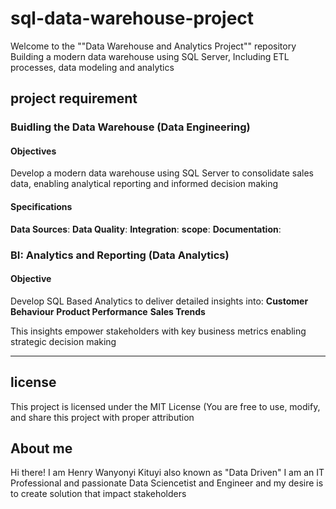 # sql-data-warehouse-project

Welcome to the ""Data Warehouse and Analytics Project"" repository
Building a modern data warehouse using SQL Server, Including ETL processes, data modeling and analytics

## project requirement

### Buidling the Data Warehouse (Data Engineering)

#### Objectives
Develop a modern data warehouse using SQL Server to consolidate sales data, enabling analytical reporting and informed decision making

#### Specifications
**Data Sources**:
**Data Quality**:
**Integration**:
**scope**:
**Documentation**:

### BI: Analytics and Reporting (Data Analytics)

#### Objective
Develop SQL Based Analytics to deliver detailed insights into:
**Customer Behaviour**
**Product Performance**
**Sales Trends**

This insights empower stakeholders with key business metrics enabling strategic decision making

---
## license
This project is licensed under the MIT License (You are free to use, modify, and share this project with proper attribution

## About me
Hi there! I am Henry Wanyonyi Kituyi also known as "Data Driven" I am an IT Professional and passionate Data Sciencetist and Engineer and my desire is to create solution that impact stakeholders
